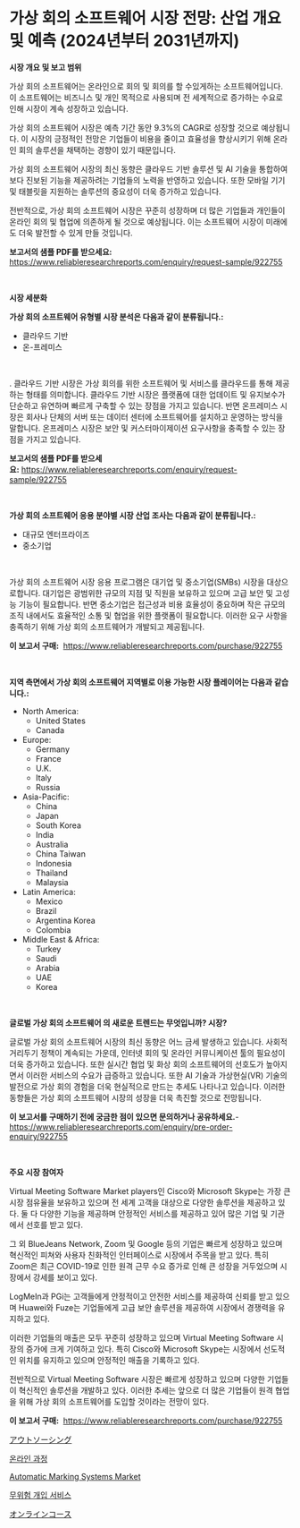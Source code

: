 <p><h1>가상 회의 소프트웨어 시장 전망: 산업 개요 및 예측 (2024년부터 2031년까지)</h1></p><p><strong>시장 개요 및 보고 범위</strong></p>
<p><p>가상 회의 소프트웨어는 온라인으로 회의 및 회의를 할 수있게하는 소프트웨어입니다. 이 소프트웨어는 비즈니스 및 개인 목적으로 사용되며 전 세계적으로 증가하는 수요로 인해 시장이 계속 성장하고 있습니다.</p><p>가상 회의 소프트웨어 시장은 예측 기간 동안 9.3%의 CAGR로 성장할 것으로 예상됩니다. 이 시장의 긍정적인 전망은 기업들이 비용을 줄이고 효율성을 향상시키기 위해 온라인 회의 솔루션을 채택하는 경향이 있기 때문입니다.</p><p>가상 회의 소프트웨어 시장의 최신 동향은 클라우드 기반 솔루션 및 AI 기술을 통합하여 보다 진보된 기능을 제공하려는 기업들의 노력을 반영하고 있습니다. 또한 모바일 기기 및 태블릿을 지원하는 솔루션의 중요성이 더욱 증가하고 있습니다.</p><p>전반적으로, 가상 회의 소프트웨어 시장은 꾸준히 성장하며 더 많은 기업들과 개인들이 온라인 회의 및 협업에 의존하게 될 것으로 예상됩니다. 이는 소프트웨어 시장이 미래에도 더욱 발전할 수 있게 만들 것입니다.</p></p>
<p><strong>보고서의 샘플 PDF를 받으세요:</strong> <a href="https://www.reliableresearchreports.com/enquiry/request-sample/922755">https://www.reliableresearchreports.com/enquiry/request-sample/922755</a></p>
<p>&nbsp;</p>
<p><strong>시장 세분화</strong></p>
<p><strong>가상 회의 소프트웨어 유형별 시장 분석은 다음과 같이 분류됩니다.:</strong></p>
<p><ul><li>클라우드 기반</li><li>온-프레미스</li></ul></p>
<p>&nbsp;</p>
<p><p>. 클라우드 기반 시장은 가상 회의를 위한 소프트웨어 및 서비스를 클라우드를 통해 제공하는 형태를 의미합니다. 클라우드 기반 시장은 플랫폼에 대한 업데이트 및 유지보수가 단순하고 유연하며 빠르게 구축할 수 있는 장점을 가지고 있습니다. 반면 온프레미스 시장은 회사나 단체의 서버 또는 데이터 센터에 소프트웨어를 설치하고 운영하는 방식을 말합니다. 온프레미스 시장은 보안 및 커스터마이제이션 요구사항을 충족할 수 있는 장점을 가지고 있습니다.</p></p>
<p><strong>보고서의 샘플 PDF를 받으세요:</strong>&nbsp;<a href="https://www.reliableresearchreports.com/enquiry/request-sample/922755">https://www.reliableresearchreports.com/enquiry/request-sample/922755</a></p>
<p>&nbsp;</p>
<p><strong> 가상 회의 소프트웨어 응용 분야별 시장 산업 조사는 다음과 같이 분류됩니다.:</strong></p>
<p><ul><li>대규모 엔터프라이즈</li><li>중소기업</li></ul></p>
<p>&nbsp;</p>
<p><p>가상 회의 소프트웨어 시장 응용 프로그램은 대기업 및 중소기업(SMBs) 시장을 대상으로합니다. 대기업은 광범위한 규모의 지점 및 직원을 보유하고 있으며 고급 보안 및 고성능 기능이 필요합니다. 반면 중소기업은 접근성과 비용 효율성이 중요하며 작은 규모의 조직 내에서도 효율적인 소통 및 협업을 위한 플랫폼이 필요합니다. 이러한 요구 사항을 충족하기 위해 가상 회의 소프트웨어가 개발되고 제공됩니다.</p></p>
<p><strong>이 보고서 구매:</strong>&nbsp; <a href="https://www.reliableresearchreports.com/purchase/922755">https://www.reliableresearchreports.com/purchase/922755</a></p>
<p>&nbsp;</p>
<p><strong>지역 측면에서 가상 회의 소프트웨어 지역별로 이용 가능한 시장 플레이어는 다음과 같습니다.:</strong></p>
<p><ul>
    <li>
        North America:
        <ul>
            <li>United States</li>
            <li>Canada</li>
        </ul>
    </li>
    <li>
        Europe:
        <ul>
            <li>Germany</li>
            <li>France</li>
            <li>U.K.</li>
            <li>Italy</li>
            <li>Russia</li>
        </ul>
    </li>
    <li>
        Asia-Pacific:
        <ul>
            <li>China</li>
            <li>Japan</li>
            <li>South Korea</li>
            <li>India</li>
            <li>Australia</li>
            <li>China Taiwan</li>
            <li>Indonesia</li>
            <li>Thailand</li>
            <li>Malaysia</li>
        </ul>
    </li>
    <li>
        Latin America:
        <ul>
            <li>Mexico</li>
            <li>Brazil</li>
            <li>Argentina Korea</li>
            <li>Colombia</li>
        </ul>
    </li>
    <li>
        Middle East & Africa:
        <ul>
            <li>Turkey</li>
            <li>Saudi</li>
            <li>Arabia</li>
            <li>UAE</li>
            <li>Korea</li>
        </ul>
    </li>
    </ul></p>
<p>&nbsp;</p>
<p><strong>글로벌 가상 회의 소프트웨어 의 새로운 트렌드는 무엇입니까? 시장?</strong></p>
<p><p>글로벌 가상 회의 소프트웨어 시장의 최신 동향은 어느 금세 발생하고 있습니다. 사회적 거리두기 정책이 계속되는 가운데, 인터넷 회의 및 온라인 커뮤니케이션 툴의 필요성이 더욱 증가하고 있습니다. 또한 실시간 협업 및 화상 회의 소프트웨어의 선호도가 높아지면서 이러한 서비스의 수요가 급증하고 있습니다. 또한 AI 기술과 가상현실(VR) 기술의 발전으로 가상 회의 경험을 더욱 현실적으로 만드는 추세도 나타나고 있습니다. 이러한 동향들은 가상 회의 소프트웨어 시장의 성장을 더욱 촉진할 것으로 전망됩니다.</p></p>
<p><strong>이 보고서를 구매하기 전에 궁금한 점이 있으면 문의하거나 공유하세요.</strong>- <a href="https://www.reliableresearchreports.com/enquiry/pre-order-enquiry/922755">https://www.reliableresearchreports.com/enquiry/pre-order-enquiry/922755</a></p>
<p>&nbsp;</p>
<p><strong>주요 시장 참여자</strong></p>
<p><p>Virtual Meeting Software Market players인 Cisco와 Microsoft Skype는 가장 큰 시장 점유율을 보유하고 있으며 전 세계 고객을 대상으로 다양한 솔루션을 제공하고 있다. 둘 다 다양한 기능을 제공하며 안정적인 서비스를 제공하고 있어 많은 기업 및 기관에서 선호를 받고 있다.</p><p>그 외 BlueJeans Network, Zoom 및 Google 등의 기업은 빠르게 성장하고 있으며 혁신적인 피쳐와 사용자 친화적인 인터페이스로 시장에서 주목을 받고 있다. 특히 Zoom은 최근 COVID-19로 인한 원격 근무 수요 증가로 인해 큰 성장을 거두었으며 시장에서 강세를 보이고 있다.</p><p>LogMeIn과 PGi는 고객들에게 안정적이고 안전한 서비스를 제공하여 신뢰를 받고 있으며 Huawei와 Fuze는 기업들에게 고급 보안 솔루션을 제공하여 시장에서 경쟁력을 유지하고 있다.</p><p>이러한 기업들의 매출은 모두 꾸준히 성장하고 있으며 Virtual Meeting Software 시장의 증가에 크게 기여하고 있다. 특히 Cisco와 Microsoft Skype는 시장에서 선도적인 위치를 유지하고 있으며 안정적인 매출을 기록하고 있다.</p><p>전반적으로 Virtual Meeting Software 시장은 빠르게 성장하고 있으며 다양한 기업들이 혁신적인 솔루션을 개발하고 있다. 이러한 추세는 앞으로 더 많은 기업들이 원격 협업을 위해 가상 회의 소프트웨어를 도입할 것이라는 전망이 있다.</p></p>
<p><strong>이 보고서 구매:</strong>&nbsp;&nbsp;<a href="https://www.reliableresearchreports.com/purchase/922755">https://www.reliableresearchreports.com/purchase/922755</a></p>
<p><p><a href="https://github.com/mohamedbakry57/Market-Research-Report-List-2/blob/main/6536824182545.md">アウトソーシング</a></p><p><a href="https://github.com/laholand/Market-Research-Report-List-2/blob/main/7047599182541.md">온라인 과정</a></p><p><a href="https://issuu.com/reportprime-2/docs/automatic-marking-systems-market-size-2030.pptx">Automatic Marking Systems Market</a></p><p><a href="https://github.com/sougarounis/Market-Research-Report-List-2/blob/main/4842807182542.md">무위험 개입 서비스</a></p><p><a href="https://github.com/lababdou/Market-Research-Report-List-2/blob/main/9446599182546.md">オンラインコース</a></p></p>
